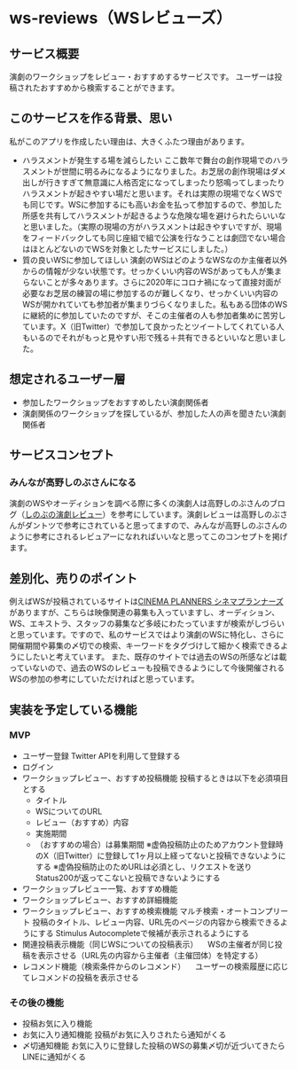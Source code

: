 # ws-reviews（WSレビューズ）

## サービス概要
演劇のワークショップをレビュー・おすすめするサービスです。
ユーザーは投稿されたおすすめから検索することができます。

## このサービスを作る背景、思い
私がこのアプリを作成したい理由は、大きくふたつ理由があります。
- ハラスメントが発生する場を減らしたい
  ここ数年で舞台の創作現場でのハラスメントが世間に明るみになるようになりました。お芝居の創作現場はダメ出しが行きすぎて無意識に人格否定になってしまったり怒鳴ってしまったりハラスメントが起きやすい場だと思います。それは実際の現場でなくWSでも同じです。WSに参加するにも高いお金を払って参加するので、参加した所感を共有してハラスメントが起きるような危険な場を避けられたらいいなと思いました。（実際の現場の方がハラスメントは起きやすいですが、現場をフィードバックしても同じ座組で組で公演を行なうことは劇団でない場合はほとんどないのでWSを対象としたサービスにしました。）
- 質の良いWSに参加してほしい
  演劇のWSはどのようなWSなのか主催者以外からの情報が少ない状態です。せっかくいい内容のWSがあっても人が集まらないことが多々あります。さらに2020年にコロナ禍になって直接対面が必要なお芝居の練習の場に参加するのが難しくなり、せっかくいい内容のWSが開かれていても参加者が集まりづらくなりました。私もある団体のWSに継続的に参加していたのですが、そこの主催者の人も参加者集めに苦労しています。X（旧Twitter）で参加して良かったとツイートしてくれている人もいるのでそれがもっと見やすい形で残る＋共有できるといいなと思いました。

## 想定されるユーザー層
- 参加したワークショップをおすすめしたい演劇関係者
- 演劇関係のワークショップを探しているが、参加した人の声を聞きたい演劇関係者

## サービスコンセプト
### みんなが高野しのぶさんになる
演劇のWSやオーディションを調べる際に多くの演劇人は高野しのぶさんのブログ（[しのぶの演劇レビュー](https://shinobutakano.com/)）を参考にしています。演劇レビューは高野しのぶさんがダントツで参考にされていると思ってますので、みんなが高野しのぶさんのように参考にされるレビュアーになれればいいなと思ってこのコンセプトを掲げます。

## 差別化、売りのポイント
例えばWSが投稿されているサイトは[CINEMA PLANNERS シネマプランナーズ](https://cinepu.com/)がありますが、こちらは映像関連の募集も入っていますし、オーディション、WS、エキストラ、スタッフの募集など多岐にわたっていますが検索がしづらいと思っています。ですので、私のサービスではより演劇のWSに特化し、さらに開催期間や募集の〆切での検索、キーワードをタグづけして細かく検索できるようにしたいと考えています。
また、既存のサイトでは過去のWSの所感などは載っていないので、過去のWSのレビューも投稿できるようにして今後開催されるWSの参加の参考にしていただければと思っています。

## 実装を予定している機能
### MVP
* ユーザー登録
  Twitter APIを利用して登録する
* ログイン
* ワークショップレビュー、おすすめ投稿機能
  投稿するときは以下を必須項目とする
    * タイトル
    * WSについてのURL
    * レビュー（おすすめ）内容
    * 実施期間
    * （おすすめの場合）は募集期間
  ※虚偽投稿防止のためアカウント登録時のX（旧Twitter）に登録して1ヶ月以上経ってないと投稿できないようにする
  ※虚偽投稿防止のためURLは必須とし、リクエストを送りStatus200が返ってこないと投稿できないようにする
* ワークショップレビュー一覧、おすすめ機能
* ワークショップレビュー、おすすめ詳細機能
* ワークショップレビュー、おすすめ検索機能
  マルチ検索・オートコンプリート
    投稿のタイトル、レビュー内容、URL先のページの内容から検索できるようにする
    Stimulus Autocompleteで候補が表示されるようにする
* 関連投稿表示機能（同じWSについての投稿表示）
　WSの主催者が同じ投稿を表示させる（URL先の内容から主催者（主催団体）を特定する）
* レコメンド機能（検索条件からのレコメンド）
　ユーザーの検索履歴に応じてレコメンドの投稿を表示させる
　

### その後の機能
* 投稿お気に入り機能
* お気に入り通知機能
  投稿がお気に入りされたら通知がくる
* 〆切通知機能
  お気に入りに登録した投稿のWSの募集〆切が近づいてきたらLINEに通知がくる
